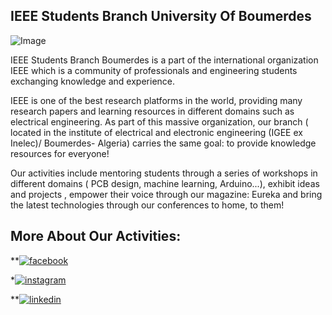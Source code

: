 ## IEEE Students Branch University Of Boumerdes



![Image](https://drive.google.com/uc?export=view&id=1NL3BzAMJ0772ruF1RaJrOKKemTnaNMDN "Welcome!")




IEEE Students Branch Boumerdes is a part of the international organization IEEE which is a community of professionals and engineering students exchanging knowledge and experience.

IEEE is one of the best research platforms in the world, providing many research papers and learning resources in different domains such as electrical engineering. As part of this massive organization, our branch ( located in the institute of electrical and electronic engineering (IGEE ex Inelec)/ Boumerdes- Algeria) carries the same goal: to provide knowledge resources for everyone!

Our activities include mentoring students through a series of workshops in different domains ( PCB design, machine learning, Arduino...), exhibit ideas and projects , empower their voice through our magazine: Eureka and bring the latest technologies through our conferences to home, to them!


## More About Our Activities:

[1]: https://www.instagram.com/accounts/login/?next=/ieee.sb_boumerdes_university/
[2]: https://www.facebook.com/IEEE.UMBB?_rdc=1&_rdr
[3]: https://www.linkedin.com/company/ieee-student-branch-university-of-boumerdes/mycompany/

**[![facebook](https://github.com/shikhar1020jais1/Git-Social/blob/master/Icons/Facebook.png (Facebook))][1] 

*[![instagram](https://github.com/shikhar1020jais1/Git-Social/blob/master/Icons/Instagram.png (Instagram))][2]

**[![linkedin](https://github.com/shikhar1020jais1/Git-Social/blob/master/Icons/LinkedIn.png (LinkedIn))][3]


